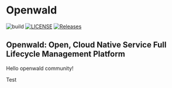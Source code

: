 # Openwald

![build](https://github.com/openwalds/openwald/actions/workflows/ci.yml/badge.svg)
[![LICENSE](https://img.shields.io/github/license/openwalds/openwald.svg)](/LICENSE)
[![Releases](https://img.shields.io/github/release/openwalds/openwald/all.svg)](https://github.com/openwalds/openwald/releases)

## Openwald: Open, Cloud Native Service Full Lifecycle Management Platform

Hello openwald community!

Test
